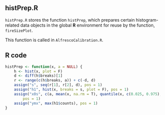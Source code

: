 


##
##
## histPrep.R

`histPrep.R` stores the function `histPrep`, which prepares certain histogram-related data objects in the global **R** environment for reuse by the function, `fireSizePlot`.

This function is called in `AlfrescoCalibration.R`.

## R code


```r
histPrep <- function(x, a = NULL) {
    h <- hist(x, plot = F)
    d <- diff(h$breaks)[1]
    r <- range(c(h$breaks, a)) + c(-d, d)
    assign("s", seq(r[1], r[2], d), pos = 1)
    assign("h1", hist(x, breaks = s, plot = F), pos = 1)
    assign("x0s", c(a, mean(x, na.rm = T), quantile(x, c(0.025, 0.975), na.rm = T)), 
        pos = 1)
    assign("ymx", max(h1$counts), pos = 1)
}
```

